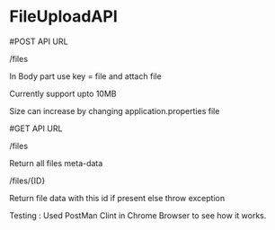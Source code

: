 # FileUploadAPI

#POST API URL
 
/files

In Body part use key = file and attach file

Currently support upto 10MB

Size can increase by changing application.properties file



#GET API URL

/files 

Return all files meta-data

/files/{ID}

Return file data with this id if present else throw exception

Testing : Used PostMan Clint in Chrome Browser to see how it works.

